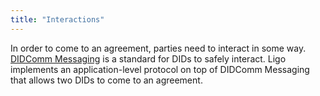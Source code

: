 ```yaml
---
title: "Interactions"
---
```


In order to come to an agreement, parties need to interact in some way. [DIDComm Messaging](https://didcomm.org) is a standard for DIDs to safely interact. Ligo implements an application-level protocol on top of DIDComm Messaging that allows two DIDs to come to an agreement.